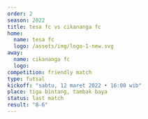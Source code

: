 ```yaml
---
order: 2
season: 2022
title: tesa fc vs cikananga fc
home:
  name: tesa fc
  logo: /assets/img/logo-1-new.svg
away:
  name: cikananga fc
  logo: 
competition: friendly match
type: futsal
kickoff: "sabtu, 12 maret 2022 • 16:00 wib"
place: tiga bintang, tambak baya
status: last match
result: "8-6"
---
```

